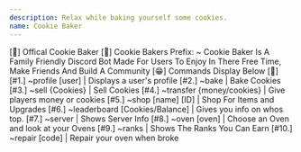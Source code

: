 ```yaml
---
description: Relax while baking yourself some cookies.
name: Cookie Baker
---
```


[🍪] Offical Cookie Baker [🍪] Cookie Bakers Prefix: ~ Cookie Baker Is A Family Friendly Discord Bot Made For Users To Enjoy In There Free Time, Make Friends And Build A Community [😁] Commands Display Below [🔗] [#1.] ~profile [user] | Displays a user's profile [#2.] ~bake | Bake Cookies [#3.] ~sell {Cookies} | Sell Cookies [#4.] ~transfer {money/cookies} | Give players money or cookies [#5.] ~shop [name] [ID] | Shop For Items and Upgrades [#6.] ~leaderboard [Cookies/Balance] | Gives you info on whos top. [#7.] ~server | Shows Server Info [#8.] ~oven [oven] | Choose an Oven and look at your Ovens [#9.] ~ranks | Shows The Ranks You Can Earn [#10.] ~repair [code] | Repair your oven when broke
